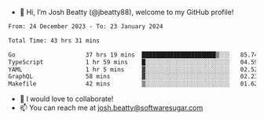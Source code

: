- 👋 Hi, I’m Josh Beatty (@jbeatty88), welcome to my GitHub profile!

<!--START_SECTION:waka-->

```txt
From: 24 December 2023 - To: 23 January 2024

Total Time: 43 hrs 31 mins

Go                    37 hrs 19 mins  █████████████████████▒░░░   85.74 %
TypeScript            1 hr 59 mins    █░░░░░░░░░░░░░░░░░░░░░░░░   04.59 %
YAML                  1 hr 5 mins     ▓░░░░░░░░░░░░░░░░░░░░░░░░   02.52 %
GraphQL               58 mins         ▓░░░░░░░░░░░░░░░░░░░░░░░░   02.23 %
Makefile              42 mins         ▒░░░░░░░░░░░░░░░░░░░░░░░░   01.62 %
```

<!--END_SECTION:waka-->

- 💞️ I would love to collaborate!
- 📫 You can reach me at josh.beatty@softwaresugar.com

<!---
jbeatty88/jbeatty88 is a ✨ special ✨ repository because its `README.md` (this file) appears on your GitHub profile.
You can click the Preview link to take a look at your changes.
--->
